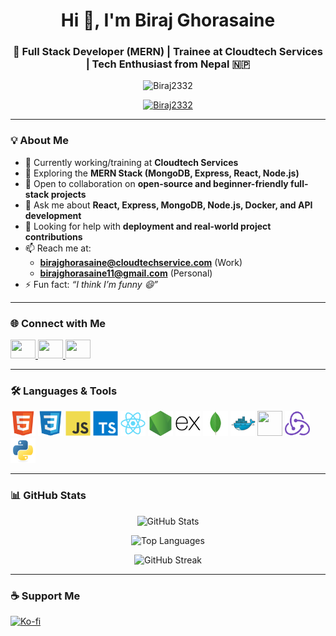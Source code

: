 <h1 align="center">Hi 👋, I'm Biraj Ghorasaine</h1>
<h3 align="center">🚀 Full Stack Developer (MERN) | Trainee at Cloudtech Services | Tech Enthusiast from Nepal 🇳🇵</h3>

<p align="center">
  <img src="https://komarev.com/ghpvc/?username=Biraj2332&label=Profile%20views&color=0e75b6&style=flat" alt="Biraj2332" />
</p>

<p align="center">
  <a href="https://github.com/ryo-ma/github-profile-trophy"><img src="https://github-profile-trophy.vercel.app/?username=Biraj2332&theme=algolia" alt="Biraj2332" /></a>
</p>

---

### 💡 About Me
- 🔭 Currently working/training at **Cloudtech Services**  
- 🌱 Exploring the **MERN Stack (MongoDB, Express, React, Node.js)**  
- 👯 Open to collaboration on **open-source and beginner-friendly full-stack projects**  
- 💬 Ask me about **React, Express, MongoDB, Node.js, Docker, and API development**  
- 🤝 Looking for help with **deployment and real-world project contributions**  
- 📫 Reach me at:
  - **birajghorasaine@cloudtechservice.com** (Work)
  - **birajghorasaine11@gmail.com** (Personal)
- ⚡ Fun fact: *“I think I’m funny 😄”*

---

### 🌐 Connect with Me

<p align="left">
  <a href="https://www.linkedin.com/in/birajghorasaine/" target="_blank">
    <img src="https://raw.githubusercontent.com/rahuldkjain/github-profile-readme-generator/master/src/images/icons/Social/linked-in-alt.svg" height="30" width="40" />
  </a>
  <a href="https://www.kaggle.com/birajghorasaine" target="_blank">
    <img src="https://raw.githubusercontent.com/rahuldkjain/github-profile-readme-generator/master/src/images/icons/Social/kaggle.svg" height="30" width="40" />
  </a>
  <a href="https://leetcode.com/u/birajgrs123/" target="_blank">
    <img src="https://raw.githubusercontent.com/rahuldkjain/github-profile-readme-generator/master/src/images/icons/Social/leet-code.svg" height="30" width="40" />
  </a>
</p>

---

### 🛠️ Languages & Tools

<p align="left">
  <img src="https://raw.githubusercontent.com/devicons/devicon/master/icons/html5/html5-original.svg" width="40" height="40" />
  <img src="https://raw.githubusercontent.com/devicons/devicon/master/icons/css3/css3-original.svg" width="40" height="40" />
  <img src="https://raw.githubusercontent.com/devicons/devicon/master/icons/javascript/javascript-original.svg" width="40" height="40" />
  <img src="https://raw.githubusercontent.com/devicons/devicon/master/icons/typescript/typescript-original.svg" width="40" height="40" />
  <img src="https://raw.githubusercontent.com/devicons/devicon/master/icons/react/react-original.svg" width="40" height="40" />
  <img src="https://raw.githubusercontent.com/devicons/devicon/master/icons/nodejs/nodejs-original.svg" width="40" height="40" />
  <img src="https://raw.githubusercontent.com/devicons/devicon/master/icons/express/express-original.svg" width="40" height="40" />
  <img src="https://raw.githubusercontent.com/devicons/devicon/master/icons/mongodb/mongodb-original.svg" width="40" height="40" />
  <img src="https://raw.githubusercontent.com/devicons/devicon/master/icons/docker/docker-original.svg" width="40" height="40" />
  <img src="https://www.vectorlogo.zone/logos/tailwindcss/tailwindcss-icon.svg" width="40" height="40" />
  <img src="https://raw.githubusercontent.com/devicons/devicon/master/icons/redux/redux-original.svg" width="40" height="40" />
  <img src="https://raw.githubusercontent.com/devicons/devicon/master/icons/python/python-original.svg" width="40" height="40" />
</p>

---

### 📊 GitHub Stats

<p align="center">
  <img src="https://github-readme-stats.vercel.app/api?username=Biraj2332&show_icons=true&theme=tokyonight" alt="GitHub Stats" />
</p>
<p align="center">
  <img src="https://github-readme-stats.vercel.app/api/top-langs/?username=Biraj2332&layout=compact&theme=tokyonight" alt="Top Languages" />
</p>
<p align="center">
  <img src="https://github-readme-streak-stats.herokuapp.com/?user=Biraj2332&theme=tokyonight" alt="GitHub Streak" />
</p>

---

### ☕ Support Me

<p>
  <a href="https://ko-fi.com/birazz">
    <img src="https://cdn.ko-fi.com/cdn/kofi3.png?v=3" height="50" alt="Ko-fi" />
  </a>
</p>
